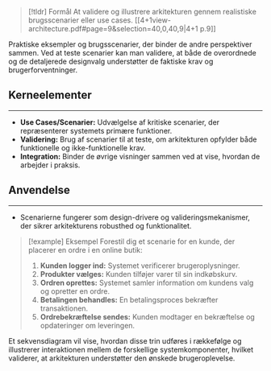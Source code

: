 
> [!tldr] Formål
At validere og illustrere arkitekturen gennem realistiske brugsscenarier eller use cases.
[[4+1view-architecture.pdf#page=9&selection=40,0,40,9|4+1 p.9]]

Praktiske eksempler og brugsscenarier, der binder de andre perspektiver sammen. Ved at teste scenarier kan man validere, at både de overordnede og de detaljerede designvalg understøtter de faktiske krav og brugerforventninger.
## Kerneelementer
---
- **Use Cases/Scenarier:** Udvælgelse af kritiske scenarier, der repræsenterer systemets primære funktioner.
- **Validering:** Brug af scenarier til at teste, om arkitekturen opfylder både funktionelle og ikke-funktionelle krav.
- **Integration:** Binder de øvrige visninger sammen ved at vise, hvordan de arbejder i praksis.

## Anvendelse
---
- Scenarierne fungerer som design-drivere og valideringsmekanismer, der sikrer arkitekturens robusthed og funktionalitet.

> [!example] Eksempel
Forestil dig et scenarie for en kunde, der placerer en ordre i en online butik:
>1. **Kunden logger ind:** Systemet verificerer brugeroplysninger.
>2. **Produkter vælges:** Kunden tilføjer varer til sin indkøbskurv.
>3. **Ordren oprettes:** Systemet samler information om kundens valg og opretter en ordre.
>4. **Betalingen behandles:** En betalingsproces bekræfter transaktionen.
>5. **Ordrebekræftelse sendes:** Kunden modtager en bekræftelse og opdateringer om leveringen.
>
Et sekvensdiagram vil vise, hvordan disse trin udføres i rækkefølge og illustrerer interaktionen mellem de forskellige systemkomponenter, hvilket validerer, at arkitekturen understøtter den ønskede brugeroplevelse.

